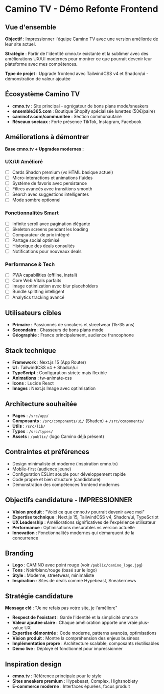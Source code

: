 # Camino TV - Démo Refonte Frontend

## Vue d'ensemble
**Objectif** : Impressionner l'équipe Camino TV avec une version améliorée de leur site actuel.

**Stratégie** : Partir de l'identité cmno.tv existante et la sublimer avec des améliorations UX/UI modernes pour montrer ce que pourrait devenir leur plateforme avec mes compétences.

**Type de projet** : Upgrade frontend avec TailwindCSS v4 et Shadcn/ui - démonstration de valeur ajoutée

## Écosystème Camino TV
- **cmno.tv** : Site principal - agrégateur de bons plans mode/sneakers
- **ensemble365.com** : Boutique Shopify spécialisée lunettes (50€/paire)
- **caminotv.com/communitee** : Section communautaire
- **Réseaux sociaux** : Forte présence TikTok, Instagram, Facebook

## Améliorations à démontrer
**Base cmno.tv + Upgrades modernes :**

### UX/UI Amélioré
- [ ] Cards Shadcn premium (vs HTML basique actuel)
- [ ] Micro-interactions et animations fluides
- [ ] Système de favoris avec persistance
- [ ] Filtres avancés avec transitions smooth
- [ ] Search avec suggestions intelligentes
- [ ] Mode sombre optionnel

### Fonctionnalités Smart
- [ ] Infinite scroll avec pagination élégante
- [ ] Skeleton screens pendant les loading
- [ ] Comparateur de prix intégré
- [ ] Partage social optimisé
- [ ] Historique des deals consultés
- [ ] Notifications pour nouveaux deals

### Performance & Tech
- [ ] PWA capabilities (offline, install)
- [ ] Core Web Vitals parfaits
- [ ] Image optimization avec blur placeholders
- [ ] Bundle splitting intelligent
- [ ] Analytics tracking avancé

## Utilisateurs cibles
- **Primaire** : Passionnés de sneakers et streetwear (15-35 ans)
- **Secondaire** : Chasseurs de bons plans mode
- **Géographie** : France principalement, audience francophone

## Stack technique
- **Framework** : Next.js 15 (App Router)
- **UI** : TailwindCSS v4 + Shadcn/ui
- **TypeScript** : Configuration stricte mais flexible
- **Animations** : tw-animate-css
- **Icons** : Lucide React
- **Images** : Next.js Image avec optimisation

## Architecture souhaitée
- **Pages** : `/src/app/`
- **Composants** : `/src/components/ui/` (Shadcn) + `/src/components/`
- **Utils** : `/src/lib/`
- **Types** : `/src/types/`
- **Assets** : `/public/` (logo Camino déjà présent)

## Contraintes et préférences
- Design minimaliste et moderne (inspiration cmno.tv)
- Mobile-first (audience jeune)
- Configuration ESLint souple pour développement rapide
- Code propre et bien structuré (candidature)
- Démonstration des compétences frontend modernes

## Objectifs candidature - IMPRESSIONNER
- **Vision produit** : "Voici ce que cmno.tv pourrait devenir avec moi"
- **Expertise technique** : Next.js 15, TailwindCSS v4, Shadcn/ui, TypeScript
- **UX Leadership** : Améliorations significatives de l'expérience utilisateur
- **Performance** : Optimisations mesurables vs version actuelle
- **Innovation** : Fonctionnalités modernes qui démarquent de la concurrence

## Branding
- **Logo** : CAMINO avec point rouge (voir `/public/camino_logo.jpg`)
- **Tons** : Noir/blanc/rouge (basé sur le logo)
- **Style** : Moderne, streetwear, minimaliste
- **Inspiration** : Sites de deals comme Hypebeast, Sneakernews

## Stratégie candidature
**Message clé** : "Je ne refais pas votre site, je l'améliore"

- **Respect de l'existant** : Garde l'identité et la simplicité cmno.tv
- **Valeur ajoutée claire** : Chaque amélioration apporte une vraie plus-value UX
- **Expertise démontrée** : Code moderne, patterns avancés, optimisations
- **Vision produit** : Montre la compréhension des enjeux business
- **Implémentation propre** : Architecture scalable, composants réutilisables
- **Démo live** : Déployé et fonctionnel pour impressionner

## Inspiration design
- **cmno.tv** : Référence principale pour le style
- **Sites sneakers premium** : Hypebeast, Complex, Highsnobiety
- **E-commerce moderne** : Interfaces épurées, focus produit